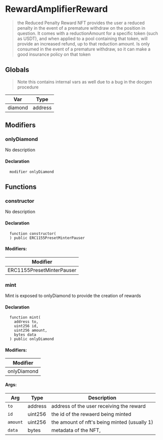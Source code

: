 
# RewardAmplifierReward



> the Reduced Penalty Reward NFT provides the user a reduced penalty in the event of a premature withdraw on the position in question.  It comes with a reductionAmount for a specific token (such as USDT), and when applied to a pool containing that token, will provide an increased refund, up to that reduction amount.  Is only consumed in the event of a premature withdraw, so it can make a good insurance policy on that token

## Globals

> Note this contains internal vars as well due to a bug in the docgen procedure

| Var | Type |
| --- | --- |
| diamond | address |


## Modifiers

### onlyDiamond
No description


#### Declaration
```solidity
  modifier onlyDiamond
```





## Functions

### constructor
No description


#### Declaration
```solidity
  function constructor(
  ) public ERC1155PresetMinterPauser
```

#### Modifiers:
| Modifier |
| --- |
| ERC1155PresetMinterPauser |



### mint
Mint is exposed to onlyDiamond to provide the creation of rewards



#### Declaration
```solidity
  function mint(
    address to,
    uint256 id,
    uint256 amount,
    bytes data
  ) public onlyDiamond
```

#### Modifiers:
| Modifier |
| --- |
| onlyDiamond |

#### Args:
| Arg | Type | Description |
| --- | --- | --- |
|`to` | address | address of the user receiving the reward
|`id` | uint256 | the id of the rewaerd being minted
|`amount` | uint256 | the amount of nft's being minted (usually 1)
|`data` | bytes | metadata of the NFT,



